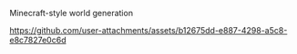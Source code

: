 Minecraft-style world generation

https://github.com/user-attachments/assets/b12675dd-e887-4298-a5c8-e8c7827e0c6d

